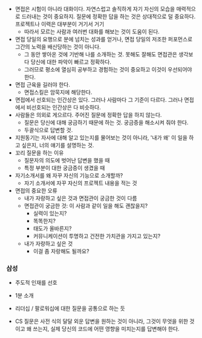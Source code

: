 - 면접은 시험이 아니라 대화이다. 자연스럽고 솔직하게 자기 자신의 모습을 매력적으로 드러내는 것이 중요하지. 질문에 정확한 답을 하는 것은 상대적으로 덜 중요하다. 프로젝트나 이력은 대부분이 거기서 거기
	- 따라서 모르는 사람과 여러번 대화를 해보는 것이 도움이 된다.
- 면접 당일의 요행으로 분에 넘치는 성과를 얻거나, 면접 당일의 저조한 퍼포먼스로 그간의 노력을 배신당하는 것이 아니다.
	- 그 동안 쌓아온 것에 기반해 나를 소개하는 것. 못해도 잘해도 면접관은 생각보다 당신에 대한 파악이 빠르고 정확하다.
	- 그러므로 평소에 열심히 공부하고 경험하는 것이 중요하고 이것이 우선되어야 한다.
- 면접 근육을 길러야 한다.
	- 면접스킬은 암묵지에 해당한다.
- 면접에서 선호되는 인간상은 있다. 그러나 사람마다 그 기준이 다르다. 그러나 면접에서 비선호되는 인간상은 다 비슷하다.
- 사람들은 의외로 게으르다. 주어진 질문에 정확한 답을 하지 않는다. 
	- 질문은 당신에 대해 궁금하기 때문에 하는 것. 궁금증을 해소시켜 줘야 한다.
	- 두괄식으로 답변할 것.
- 지원동기는 자사에 대해 알고 있는지를 물어보는 것이 아니라, '내가 왜' 이 일을 하고 싶은지, 너의 얘기를 설명하는 것.
- 꼬리 질문을 하는 이유
	- 질문자의 의도에 벗어난 답변을 했을 때
	- 특정 부분이 대한 궁금증이 생겼을 때
- 자기소개서를 왜 자꾸 자신의 기능으로 소개할까?
	- 자기 소개서에 자꾸 자신의 프로젝트 내용을 적는 것
- 면접의 중요한 오류
	- 내가 자랑하고 싶은 것과 면접관이 궁금한 것이 다름
	- 면접관이 궁금한 것: 이 사람과 같이 일을 해도 괜찮을지?
		- 실력이 있는지?
		- 똑똑한지?
		- 태도가 올바른지?
		- 커뮤니케이션이 투명하고 건전한 가치관을 가지고 있는지?
	- 내가 자랑하고 싶은 것 
		- 이걸 좀 자랑해도 될까요?

### 삼성

- 주도적 인재를 선호
- 1분 소개
- 리더십 / 팔로워십에 대한 질문을 공통으로 하는 듯


- CS 질문은 사전 식의 달달 외운 답변을 원하는 것이 아니라, 그것이 무엇을 위한 것이고 왜 쓰는지, 실제 당신의 코드에 어떤 영향을 미치는지를 답변해야 한다.
